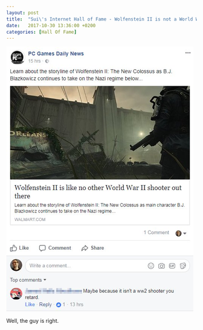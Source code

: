 ```yaml
---
layout: post
title:  "Sui\'s Internet Hall of Fame - Wolfenstein II is not a World War II Shooter"
date:   2017-10-30 13:36:00 +0200
categories: [Hall Of Fame]
---
```

![bioware_vs_anon_got_bored.png](/images/hall_of_fame/wolfenstein2_not_wwii_shooter.jpg)

Well, the guy is right.
